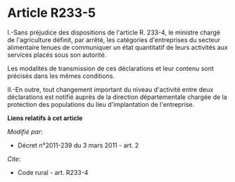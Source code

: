 # Article R233-5

I.-Sans préjudice des dispositions de l'article R. 233-4, le ministre chargé de l'agriculture définit, par arrêté, les
catégories d'entreprises du secteur alimentaire tenues de communiquer un état quantitatif de leurs activités aux services
placés sous son autorité. 

Les modalités de transmission de ces déclarations et leur contenu sont précisés dans les mêmes conditions. 

II.-En outre, tout changement important du niveau d'activité entre deux déclarations est notifié auprès de la direction
départementale chargée de la protection des populations du lieu d'implantation de l'entreprise.

**Liens relatifs à cet article**

_Modifié par_:

  - Décret n°2011-239 du 3 mars 2011 - art. 2

_Cite_:

  - Code rural - art. R233-4
